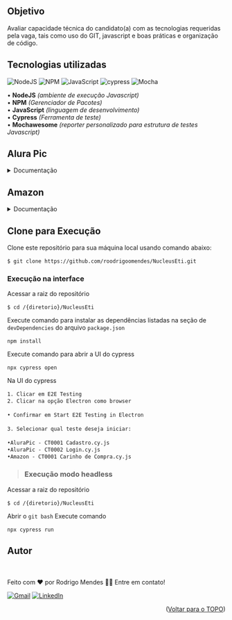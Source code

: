 <div id="top"></div>

## Objetivo

Avaliar capacidade técnica do candidato(a) com as tecnologias requeridas pela vaga, tais
como uso do GIT, javascript e boas práticas e organização de código.

## Tecnologias utilizadas
![NodeJS](https://img.shields.io/badge/node.js-6DA55F?style=for-the-badge&logo=node.js&logoColor=white)
![NPM](https://img.shields.io/badge/NPM-%23000000.svg?style=for-the-badge&logo=npm&logoColor=white)
![JavaScript](https://img.shields.io/badge/javascript-%23323330.svg?style=for-the-badge&logo=javascript&logoColor=%23F7DF1E)
![cypress](https://img.shields.io/badge/-cypress-%23E5E5E5?style=for-the-badge&logo=cypress&logoColor=058a5e)
![Mocha](https://img.shields.io/badge/-mochawesome-%238D6748?style=for-the-badge&logo=mocha&logoColor=white)


• **NodeJS** *(ambiente de execução Javascript)*
<br/>
• **NPM** *(Gerenciador de Pacotes)*
<br/>
• **JavaScript** *(linguagem de desenvolvimento)*
<br/>
• **Cypress** *(Ferramenta de teste)*
<br/>
• **Mochawesome** *(reporter  personalizado para estrutura de testes Javascript)*


## Alura Pic
<details><summary>Documentação</summary>

## Ciclo de Teste:
<img  alt="Relatorio de teste AluraPic" width="700" src="https://github.com/roodrigoomendes/NucleusEti/blob/main/assets/AluraPic.png?raw=true">


## AluraPic - CT0001 Cadastro
<img  alt="AluraPic - CT0001 Cadastro" width="500" src="https://github.com/roodrigoomendes/NucleusEti/blob/main/assets/AluraPic-CT0001.gif?raw=true">

## AluraPic - CT0002 Login
<img  alt="AluraPic - CT0001 Cadastro" width="500" src="https://github.com/roodrigoomendes/NucleusEti/blob/main/assets/AluraPic-CT0002.gif?raw=true">


## Acessar o relatório Mochawesome:
<a link href="">![Site](https://shields.io/badge/acessar-mochawesome-green?&style=for-the-badge)</a>
</details>



## Amazon
<details><summary>Documentação</summary>

## Ciclo de Teste:
<img  alt="Relatorio de teste Amazon" width="700" src="https://github.com/roodrigoomendes/NucleusEti/blob/main/assets/Amazon.png?raw=true">


## Amazon - CT0001 Carrinho de compra
<img  alt="AluraPic - CT0001 Cadastro" width="500" src="https://github.com/roodrigoomendes/NucleusEti/blob/main/assets/Amazon-CT0001.gif?raw=true">


## Acessar o relatório Mochawesome:
<a link href="">![Site](https://shields.io/badge/acessar-mochawesome-green?&style=for-the-badge)</a>
</details>


## Clone para Execução

Clone este repositório para sua máquina local usando comando abaixo:

```
$ git clone https://github.com/roodrigoomendes/NucleusEti.git
```

### Execução na interface

Acessar a raiz do repositório
```
$ cd /{diretorio}/NucleusEti
```
Execute comando para instalar as dependências listadas na seção de `devDependencies` do arquivo `package.json`

```
npm install
```

Execute comando para abrir a UI do cypress
```
npx cypress open
```

Na UI do cypress
```
1. Clicar em E2E Testing
2. Clicar na opção Electron como browser

• Confirmar em Start E2E Testing in Electron

3. Selecionar qual teste deseja iniciar:

•AluraPic - CT0001 Cadastro.cy.js
•AluraPic - CT0002 Login.cy.js
•Amazon - CT0001 Carinho de Compra.cy.js

```

>### Execução modo headless 

Acessar a raiz do repositório
```
$ cd /{diretorio}/NucleusEti
```
Abrir o ```git bash```
Execute comando 
```
npx cypress run
```


## Autor

<img style="border-radius: 50%;" src="https://media-exp2.licdn.com/dms/image/D4E35AQF5GqZ5re511A/profile-framedphoto-shrink_400_400/0/1653410495003?e=1658721600&v=beta&t=YXPeYBSZBIAtBpnWOYI2JA9kNhK5_zzgI7Otohv9KMo" width="100px" alt=""/><br>
<br />
Feito com ❤️ por Rodrigo Mendes 👋🏽 Entre em contato!
<br/>


 <a href="mailto:roodrigoomendessilva@gmail.com">![Gmail](https://img.shields.io/badge/Gmail-D14836?style=for-the-badge&logo=gmail&logoColor=white)</a>
 <a href="https://www.linkedin.com/in/rodrigomendes-/" target="_blank">![LinkedIn](https://img.shields.io/badge/linkedin-%230077B5.svg?style=for-the-badge&logo=linkedin&logoColor=white)</a> 

<p align="right">(<a href="#top">Voltar para o TOPO</a>)</p>

